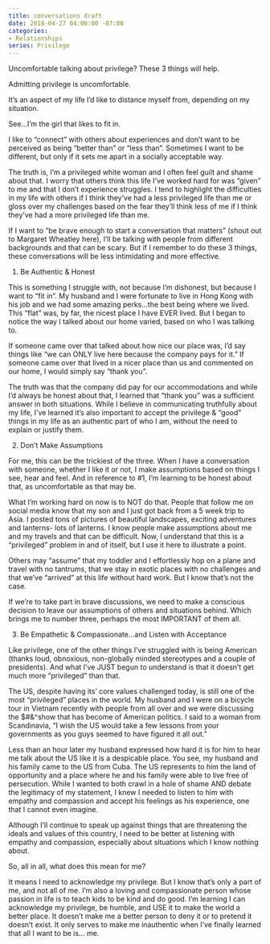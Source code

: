 ```yaml
---
title: conversations draft
date: 2018-04-27 04:00:00 -07:00
categories:
- Relationships
series: Privilege
---
```


Uncomfortable talking about privilege? These 3 things will help.

Admitting privilege is uncomfortable. 

It’s an aspect of my life I’d like to distance myself from, depending on my situation. 

See…I’m the girl that likes to fit in. 

I like to “connect” with others about experiences and don’t want to be perceived as being “better than” or “less than”. Sometimes I want to be different, but only if it sets me apart in a socially acceptable way.  

The truth is, I’m a privileged white woman and I often feel guilt and shame about that.  I worry that others think this life I’ve worked hard for was “given” to me and that I don’t experience struggles.  I tend to highlight the difficulties in my life with others if I think they’ve had a less privileged life than me or gloss over my challenges based on the fear they’ll think less of me if I think they’ve had a more privileged life than me.  

If I want to “be brave enough to start a conversation that matters” (shout out to Margaret Wheatley here), I’ll be talking with people from different backgrounds and that can be scary.  But if I remember to do these 3 things, these conversations will be less intimidating and more effective.

1. Be Authentic & Honest

This is something I struggle with, not because I’m dishonest, but because I want to “fit in”.  My husband and I were fortunate to live in Hong Kong with his job and we had some amazing perks…the best being where we lived.  This “flat” was, by far, the nicest place I have EVER lived.  But I began to notice the way I talked about our home varied, based on who I was talking to.  

If someone came over that talked about how nice our place was, I’d say things like “we can ONLY live here because the company pays for it.” If someone came over that lived in a nicer place than us and commented on our home, I would simply say “thank you”.

The truth was that the company did pay for our accommodations and while I’d always be honest about that, I learned that “thank you” was a sufficient answer in both situations.  While I believe in communicating truthfully about my life, I’ve learned it’s also important to accept the privilege & “good” things in my life as an authentic part of who I am, without the need to explain or justify them.

2. Don’t Make Assumptions

For me, this can be the trickiest of the three.  When I have a conversation with someone, whether I like it or not, I make assumptions based on things I see, hear and feel.  And in reference to #1, I’m learning to be honest about that, as uncomfortable as that may be. 

What I’m working hard on now is to NOT do that.  People that follow me on social media know that my son and I just got back from a 5 week trip to Asia. I posted tons of pictures of beautiful landscapes, exciting adventures and lanterns- lots of lanterns.  I know people make assumptions about me and my travels and that can be difficult.  Now, I understand that this is a “privileged” problem in and of itself, but I use it here to illustrate a point. 
 
Others may “assume” that my toddler and I effortlessly hop on a plane and travel with no tantrums, that we stay in exotic places with no challenges and that we’ve “arrived” at this life without hard work.  But I know that’s not the case.

If we’re to take part in brave discussions, we need to make a conscious decision to leave our assumptions of others and situations behind.  Which brings me to number three, perhaps the most IMPORTANT of them all.

3. Be Empathetic & Compassionate…and Listen with Acceptance

Like privilege, one of the other things I’ve struggled with is being American (thanks loud, obnoxious, non-globally minded stereotypes and a couple of presidents).  And what I’ve JUST begun to understand is that it doesn’t get much more “privileged” than that.

The US, despite having its’ core values challenged today, is still one of the most “privileged” places in the world.  My husband and I were on a bicycle tour in Vietnam recently with people from all over and we were discussing the $#&^show that has become of American politics.  I said to a woman from Scandinavia, “I wish the US would take a few lessons from your governments as you guys seemed to have figured it all out.” 

Less than an hour later my husband expressed how hard it is for him to hear me talk about the US like it is a despicable place.  You see, my husband and his family came to the US from Cuba.  The US represents to him the land of opportunity and a place where he and his family were able to live free of persecution.  While I wanted to both crawl in a hole of shame AND debate the legitimacy of my statement, I knew I needed to listen to him with empathy and compassion and accept his feelings as his experience, one that I cannot even imagine.

Although I’ll continue to speak up against things that are threatening the ideals and values of this country, I need to be better at listening with empathy and compassion, especially about situations which I know nothing about.

So, all in all, what does this mean for me? 

It means I need to acknowledge my privilege.  But I know that’s only a part of me, and not all of me.  I’m also a loving and compassionate person whose passion in life is to teach kids to be kind and do good.  I’m learning I can acknowledge my privilege, be humble, and USE it to make the world a better place.  It doesn’t make me a better person to deny it or to pretend it doesn’t exist.  It only serves to make me inauthentic when I’ve finally learned that all I want to be is… me.